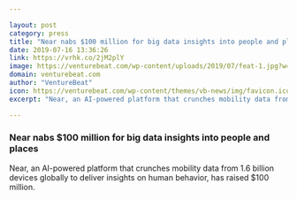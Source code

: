 ```yaml
---

layout: post
category: press
title: "Near nabs $100 million for big data insights into people and places"
date: 2019-07-16 13:36:26
link: https://vrhk.co/2jM2plY
image: https://venturebeat.com/wp-content/uploads/2019/07/feat-1.jpg?w=1200&strip=all
domain: venturebeat.com
author: "VentureBeat"
icon: https://venturebeat.com/wp-content/themes/vb-news/img/favicon.ico
excerpt: "Near, an AI-powered platform that crunches mobility data from 1.6 billion devices globally to deliver insights on human behavior, has raised $100 million."

---
```


### Near nabs $100 million for big data insights into people and places

Near, an AI-powered platform that crunches mobility data from 1.6 billion devices globally to deliver insights on human behavior, has raised $100 million.